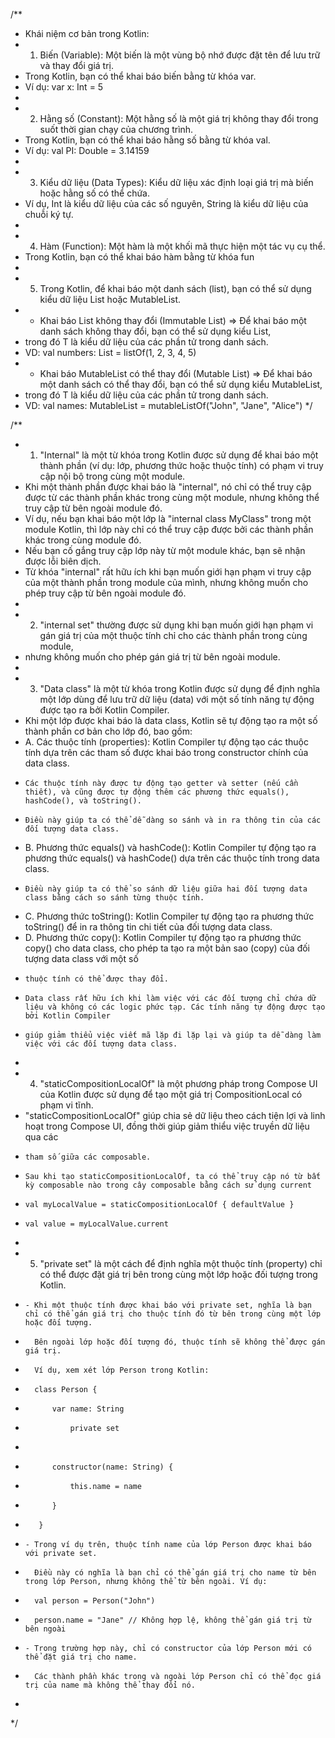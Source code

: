 /**
 * Khái niệm cơ bản trong Kotlin:
 *  1. Biến (Variable): Một biến là một vùng bộ nhớ được đặt tên để lưu trữ và thay đổi giá trị.
 *  Trong Kotlin, bạn có thể khai báo biến bằng từ khóa var.
 *  Ví dụ: var x: Int = 5
 *
 *  2. Hằng số (Constant): Một hằng số là một giá trị không thay đổi trong suốt thời gian chạy của chương trình.
 *  Trong Kotlin, bạn có thể khai báo hằng số bằng từ khóa val.
 *  Ví dụ: val PI: Double = 3.14159
 *
 *  3. Kiểu dữ liệu (Data Types): Kiểu dữ liệu xác định loại giá trị mà biến hoặc hằng số có thể chứa.
 *  Ví dụ, Int là kiểu dữ liệu của các số nguyên, String là kiểu dữ liệu của chuỗi ký tự.
 *
 *  4. Hàm (Function): Một hàm là một khối mã thực hiện một tác vụ cụ thể.
 *  Trong Kotlin, bạn có thể khai báo hàm bằng từ khóa fun
 *
 *  5. Trong Kotlin, để khai báo một danh sách (list), bạn có thể sử dụng kiểu dữ liệu List hoặc MutableList.
 *  - Khai báo List không thay đổi (Immutable List) => Để khai báo một danh sách không thay đổi, bạn có thể sử dụng kiểu List<T>,
 *  trong đó T là kiểu dữ liệu của các phần tử trong danh sách.
 *  VD: val numbers: List<Int> = listOf(1, 2, 3, 4, 5)
 *  - Khai báo MutableList có thể thay đổi (Mutable List) => Để khai báo một danh sách có thể thay đổi, bạn có thể sử dụng kiểu MutableList<T>,
 *  trong đó T là kiểu dữ liệu của các phần tử trong danh sách.
 *  VD: val names: MutableList<String> = mutableListOf("John", "Jane", "Alice")
 */

/**
 * 1. "Internal" là một từ khóa trong Kotlin được sử dụng để khai báo một thành phần (ví dụ: lớp, phương thức hoặc thuộc tính) có phạm vi truy cập nội bộ trong cùng một module.
 *   Khi một thành phần được khai báo là "internal", nó chỉ có thể truy cập được từ các thành phần khác trong cùng một module, nhưng không thể truy cập từ bên ngoài module đó.
 *   Ví dụ, nếu bạn khai báo một lớp là "internal class MyClass" trong một module Kotlin, thì lớp này chỉ có thể truy cập được bởi các thành phần khác trong cùng module đó.
 *   Nếu bạn cố gắng truy cập lớp này từ một module khác, bạn sẽ nhận được lỗi biên dịch.
 *   Từ khóa "internal" rất hữu ích khi bạn muốn giới hạn phạm vi truy cập của một thành phần trong module của mình, nhưng không muốn cho phép truy cập từ bên ngoài module đó.
 *
 * 2. "internal set" thường được sử dụng khi bạn muốn giới hạn phạm vi gán giá trị của một thuộc tính chỉ cho các thành phần trong cùng module,
 *    nhưng không muốn cho phép gán giá trị từ bên ngoài module.
 *
 * 3. "Data class" là một từ khóa trong Kotlin được sử dụng để định nghĩa một lớp dùng để lưu trữ dữ liệu (data) với một số tính năng tự động được tạo ra bởi Kotlin Compiler.
 *  Khi một lớp được khai báo là data class, Kotlin sẽ tự động tạo ra một số thành phần cơ bản cho lớp đó, bao gồm:
 *  A. Các thuộc tính (properties): Kotlin Compiler tự động tạo các thuộc tính dựa trên các tham số được khai báo trong constructor chính của data class.
 *     Các thuộc tính này được tự động tạo getter và setter (nếu cần thiết), và cũng được tự động thêm các phương thức equals(), hashCode(), và toString().
 *     Điều này giúp ta có thể dễ dàng so sánh và in ra thông tin của các đối tượng data class.
 *  B. Phương thức equals() và hashCode(): Kotlin Compiler tự động tạo ra phương thức equals() và hashCode() dựa trên các thuộc tính trong data class.
 *     Điều này giúp ta có thể so sánh dữ liệu giữa hai đối tượng data class bằng cách so sánh từng thuộc tính.
 *  C. Phương thức toString(): Kotlin Compiler tự động tạo ra phương thức toString() để in ra thông tin chi tiết của đối tượng data class.
 *  D. Phương thức copy(): Kotlin Compiler tự động tạo ra phương thức copy() cho data class, cho phép ta tạo ra một bản sao (copy) của đối tượng data class với một số
 *     thuộc tính có thể được thay đổi.
 *     Data class rất hữu ích khi làm việc với các đối tượng chỉ chứa dữ liệu và không có các logic phức tạp. Các tính năng tự động được tạo bởi Kotlin Compiler
 *     giúp giảm thiểu việc viết mã lặp đi lặp lại và giúp ta dễ dàng làm việc với các đối tượng data class.
 *
 * 4. "staticCompositionLocalOf" là một phương pháp trong Compose UI của Kotlin được sử dụng để tạo một giá trị CompositionLocal có phạm vi tĩnh.
 *    "staticCompositionLocalOf" giúp chia sẻ dữ liệu theo cách tiện lợi và linh hoạt trong Compose UI, đồng thời giúp giảm thiểu việc truyền dữ liệu qua các
 *     tham số giữa các composable.
 *     Sau khi tạo staticCompositionLocalOf, ta có thể truy cập nó từ bất kỳ composable nào trong cây composable bằng cách sử dụng current
 *     val myLocalValue = staticCompositionLocalOf { defaultValue }
 *     val value = myLocalValue.current
 *
 * 5. "private set" là một cách để định nghĩa một thuộc tính (property) chỉ có thể được đặt giá trị bên trong cùng một lớp hoặc đối tượng trong Kotlin.
 *     - Khi một thuộc tính được khai báo với private set, nghĩa là bạn chỉ có thể gán giá trị cho thuộc tính đó từ bên trong cùng một lớp hoặc đối tượng.
 *       Bên ngoài lớp hoặc đối tượng đó, thuộc tính sẽ không thể được gán giá trị.
 *       Ví dụ, xem xét lớp Person trong Kotlin:
 *       class Person {
 *           var name: String
 *               private set
 *
 *           constructor(name: String) {
 *               this.name = name
 *           }
 *        }
 *     - Trong ví dụ trên, thuộc tính name của lớp Person được khai báo với private set.
 *       Điều này có nghĩa là bạn chỉ có thể gán giá trị cho name từ bên trong lớp Person, nhưng không thể từ bên ngoài. Ví dụ:
 *       val person = Person("John")
 *       person.name = "Jane" // Không hợp lệ, không thể gán giá trị từ bên ngoài
 *     - Trong trường hợp này, chỉ có constructor của lớp Person mới có thể đặt giá trị cho name.
 *       Các thành phần khác trong và ngoài lớp Person chỉ có thể đọc giá trị của name mà không thể thay đổi nó.
 *
 */
